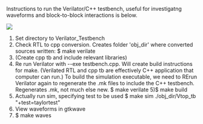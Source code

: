 Instructions to run the Verilator/C++ testbench, useful for investigatng waveforms and block-to-block interactions is below.

![](https://github.com/taylortempleton/SimpleCPU_RISC-V/edit/master/risc-v/verilator_testbench/docs/gtkwaveform.png)



1) Set directory to Verilator_Testbench
2) Check RTL to cpp conversion. Creates folder 'obj_dir' where converted sources written:
$	make verilate
3) (Create cpp tb and include relevant libraries)
4) Re run Verilator with --exe testbench.cpp.  Will create build instructions for make. (Verilated RTL and cpp tb are effectively C++ application that computer can run.) To build the simulation executable, we need to RErun Verilator again to regenerate the .mk files to include the C++ testbench.  Regenerates .mk, not much else new.
$	make verilate
5)$ make build
6) Actually run sim, specifying test to be used
$ make sim
	./obj_dir/Vtop_tb \
		"+test=taylortest"
7) View waveforms in gtkwave
8) $ make waves
